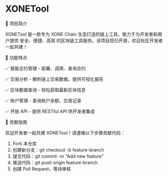 # XONETool

📌 项目简介

XONETool 是一款专为 XONE Chain 生态打造的链上工具，致力于为开发者和用户提供 安全、便捷、高效 的区块链工具服务。该项目现已开源，欢迎社区开发者一起共建！

🚀 功能特点

✅ 智能合约管理 - 部署、调用、查询合约

✅ 交易分析 - 解析链上交易数据，提供可视化报告

✅ 区块数据查询 - 轻松获取最新区块信息

✅ 账户管理 - 查询账户余额、交易记录

✅ 开放 API - 提供 RESTful API 供开发者集成


📜 贡献指南

欢迎开发者一起共建 XONETool！请遵循以下步骤贡献代码：
1. Fork 本仓库
2. 创建新分支：git checkout -b feature-branch
3. 提交代码：git commit -m "Add new feature"
4. 推送代码：git push origin feature-branch
5. 创建 Pull Request，等待审核
